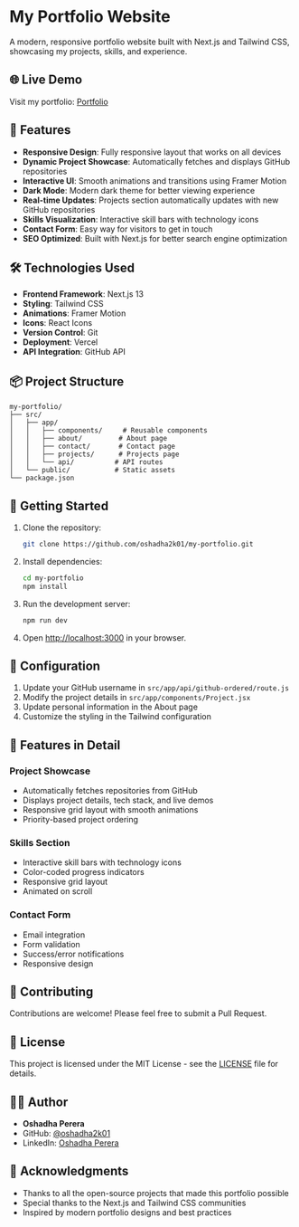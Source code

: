 # My Portfolio Website

A modern, responsive portfolio website built with Next.js and Tailwind CSS, showcasing my projects, skills, and experience.

## 🌐 Live Demo

Visit my portfolio: [Portfolio](https://my-portfolio-one-wine-22.vercel.app/)

## 🚀 Features

- **Responsive Design**: Fully responsive layout that works on all devices
- **Dynamic Project Showcase**: Automatically fetches and displays GitHub repositories
- **Interactive UI**: Smooth animations and transitions using Framer Motion
- **Dark Mode**: Modern dark theme for better viewing experience
- **Real-time Updates**: Projects section automatically updates with new GitHub repositories
- **Skills Visualization**: Interactive skill bars with technology icons
- **Contact Form**: Easy way for visitors to get in touch
- **SEO Optimized**: Built with Next.js for better search engine optimization

## 🛠️ Technologies Used

- **Frontend Framework**: Next.js 13
- **Styling**: Tailwind CSS
- **Animations**: Framer Motion
- **Icons**: React Icons
- **Version Control**: Git
- **Deployment**: Vercel
- **API Integration**: GitHub API

## 📦 Project Structure

```
my-portfolio/
├── src/
│   ├── app/
│   │   ├── components/     # Reusable components
│   │   ├── about/         # About page
│   │   ├── contact/       # Contact page
│   │   ├── projects/      # Projects page
│   │   └── api/          # API routes
│   └── public/           # Static assets
└── package.json
```

## 🚀 Getting Started

1. Clone the repository:
   ```bash
   git clone https://github.com/oshadha2k01/my-portfolio.git
   ```

2. Install dependencies:
   ```bash
   cd my-portfolio
   npm install
   ```

3. Run the development server:
   ```bash
   npm run dev
   ```

4. Open [http://localhost:3000](http://localhost:3000) in your browser.

## 🔧 Configuration

1. Update your GitHub username in `src/app/api/github-ordered/route.js`
2. Modify the project details in `src/app/components/Project.jsx`
3. Update personal information in the About page
4. Customize the styling in the Tailwind configuration

## 📝 Features in Detail

### Project Showcase
- Automatically fetches repositories from GitHub
- Displays project details, tech stack, and live demos
- Responsive grid layout with smooth animations
- Priority-based project ordering

### Skills Section
- Interactive skill bars with technology icons
- Color-coded progress indicators
- Responsive grid layout
- Animated on scroll

### Contact Form
- Email integration
- Form validation
- Success/error notifications
- Responsive design

## 🤝 Contributing

Contributions are welcome! Please feel free to submit a Pull Request.

## 📄 License

This project is licensed under the MIT License - see the [LICENSE](LICENSE) file for details.

## 👨‍💻 Author

- **Oshadha Perera**
- GitHub: [@oshadha2k01](https://github.com/oshadha2k01)
- LinkedIn: [Oshadha Perera](https://www.linkedin.com/in/oshadha-perera/)

## 🙏 Acknowledgments

- Thanks to all the open-source projects that made this portfolio possible
- Special thanks to the Next.js and Tailwind CSS communities
- Inspired by modern portfolio designs and best practices
